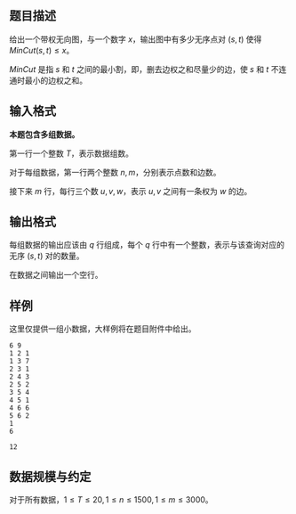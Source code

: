 ## 题目描述

给出一个带权无向图，与一个数字 $x$，输出图中有多少无序点对 $(s,t)$ 使得 $MinCut(s,t)\le x$。

$MinCut$ 是指 $s$ 和 $t$ 之间的最小割，即，删去边权之和尽量少的边，使 $s$ 和 $t$ 不连通时最小的边权之和。

## 输入格式

**本题包含多组数据。**

第一行一个整数 $T$，表示数据组数。

对于每组数据，第一行两个整数 $n,m$，分别表示点数和边数。

接下来 $m$ 行，每行三个数 $u,v,w$，表示 $u,v$ 之间有一条权为 $w$ 的边。

## 输出格式

每组数据的输出应该由 $q$ 行组成，每个 $q$ 行中有一个整数，表示与该查询对应的无序 $(s,t)$ 对的数量。

在数据之间输出一个空行。

## 样例

这里仅提供一组小数据，大样例将在题目附件中给出。

```input1
6 9
1 2 1
1 3 7
2 3 1
2 4 3
2 5 2
3 5 4
4 5 1
4 6 6
5 6 2
1
6
```
```output1
12
```

## 数据规模与约定

对于所有数据，$1\le T\le 20,1\le n\le 1500,1\le m\le 3000$。

